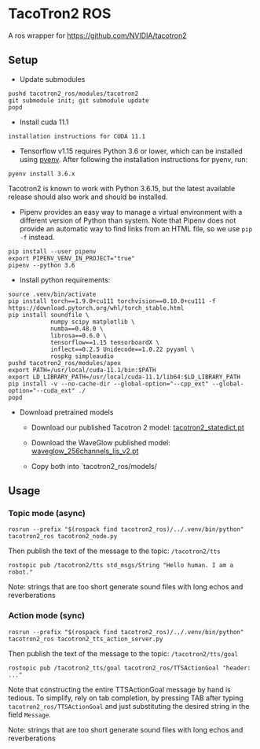 # TacoTron2 ROS

A ros wrapper for https://github.com/NVIDIA/tacotron2

## Setup

- Update submodules

```
pushd tacotron2_ros/modules/tacotron2
git submodule init; git submodule update
popd
```

- Install cuda 11.1

```
installation instructions for CUDA 11.1
```

- Tensorflow v1.15 requires Python 3.6 or lower, which can be installed using [pyenv](https://github.com/pyenv/pyenv). After following the installation instructions for pyenv, run:

```
pyenv install 3.6.x
```

Tacotron2 is known to work with Python 3.6.15, but the latest available release should also work and should be installed.

- Pipenv provides an easy way to manage a virtual environment with a different version of Python than system. Note that Pipenv does not provide an automatic way to find links from an HTML file, so we use `pip -f` instead.

```
pip install --user pipenv
export PIPENV_VENV_IN_PROJECT="true"
pipenv --python 3.6
```

- Install python requirements:

```
source .venv/bin/activate
pip install torch==1.9.0+cu111 torchvision==0.10.0+cu111 -f https://download.pytorch.org/whl/torch_stable.html
pip install soundfile \
            numpy scipy matplotlib \
            numba==0.48.0 \
            librosa==0.6.0 \
            tensorflow==1.15 tensorboardX \
            inflect==0.2.5 Unidecode==1.0.22 pyyaml \
            rospkg simpleaudio
pushd tacotron2_ros/modules/apex
export PATH=/usr/local/cuda-11.1/bin:$PATH
export LD_LIBRARY_PATH=/usr/local/cuda-11.1/lib64:$LD_LIBRARY_PATH
pip install -v --no-cache-dir --global-option="--cpp_ext" --global-option="--cuda_ext" ./
popd
```

- Download pretrained models

  - Download our published Tacotron 2 model: [tacotron2_statedict.pt](https://drive.google.com/file/d/1c5ZTuT7J08wLUoVZ2KkUs_VdZuJ86ZqA/view)

  - Download the WaveGlow published model: [waveglow_256channels_ljs_v2.pt](https://drive.google.com/file/d/1WsibBTsuRg_SF2Z6L6NFRTT-NjEy1oTx/view)

  - Copy both into `tacotron2_ros/models/

## Usage

### Topic mode (async)

```
rosrun --prefix "$(rospack find tacotron2_ros)/../.venv/bin/python" tacotron2_ros tacotron2_node.py
```

Then publish the text of the message to the topic: `/tacotron2/tts`

```
rostopic pub /tacotron2/tts std_msgs/String "Hello human. I am a robot."
```

Note: strings that are too short generate sound files with long echos and reverberations

### Action mode (sync)

```
rosrun --prefix "$(rospack find tacotron2_ros)/../.venv/bin/python" tacotron2_ros tacotron2_tts_action_server.py
```

Then publish the text of the message to the topic: `/tacotron2/tts/goal`

```
rostopic pub /tacotron2_tts/goal tacotron2_ros/TTSActionGoal "header: ..."
```

Note that constructing the entire TTSActionGoal message by hand is tedious. To simplify, rely on tab completion, by pressing TAB after typing ```tacotron2_ros/TTSActionGoal``` and just substituting the desired string in the field ```Message```.

Note: strings that are too short generate sound files with long echos and reverberations

